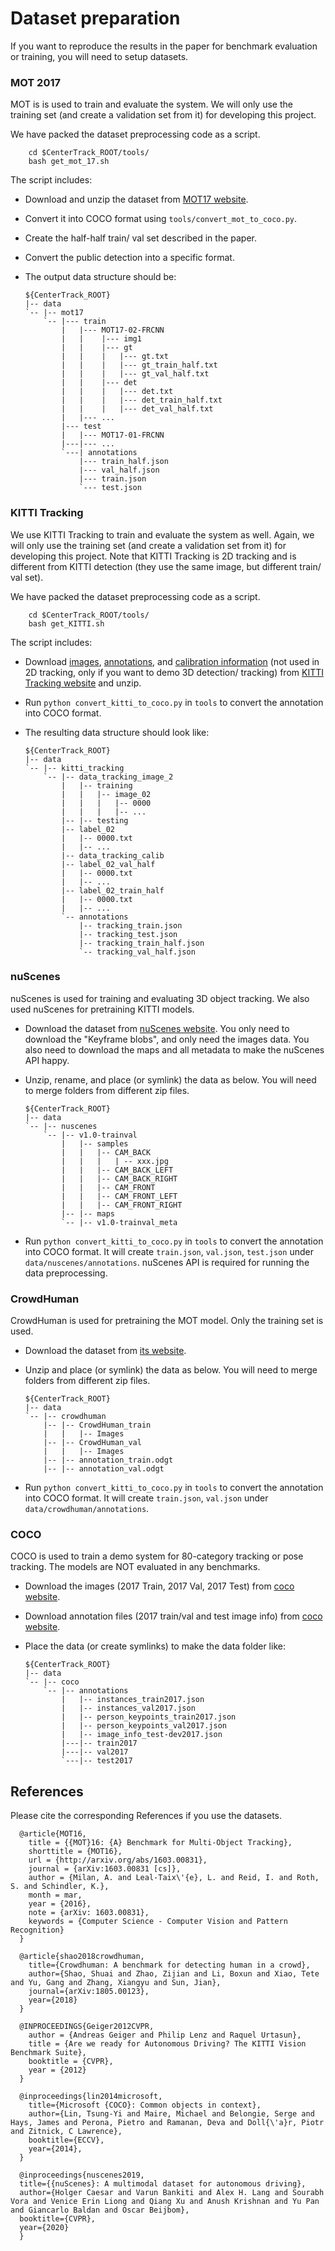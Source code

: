 # Dataset preparation

If you want to reproduce the results in the paper for benchmark evaluation or training, you will need to setup datasets.

### MOT 2017

MOT is is used to train and evaluate the system. We will only use the training set (and create a validation set from it) for developing this project.

We have packed the dataset preprocessing code as a script.

~~~
    cd $CenterTrack_ROOT/tools/
    bash get_mot_17.sh
~~~

The script includes:

- Download and unzip the dataset from [MOT17 website](https://motchallenge.net/data/MOT17/).
- Convert it into COCO format using `tools/convert_mot_to_coco.py`.
- Create the half-half train/ val set described in the paper.
- Convert the public detection into a specific format.
- The output data structure should be:

  ~~~
  ${CenterTrack_ROOT}
  |-- data
  `-- |-- mot17
      `-- |--- train
          |   |--- MOT17-02-FRCNN
          |   |    |--- img1
          |   |    |--- gt
          |   |    |   |--- gt.txt
          |   |    |   |--- gt_train_half.txt
          |   |    |   |--- gt_val_half.txt
          |   |    |--- det
          |   |    |   |--- det.txt
          |   |    |   |--- det_train_half.txt
          |   |    |   |--- det_val_half.txt
          |   |--- ...
          |--- test
          |   |--- MOT17-01-FRCNN
          |---|--- ...
          `---| annotations
              |--- train_half.json
              |--- val_half.json
              |--- train.json
              `--- test.json
  ~~~

### KITTI Tracking

We use KITTI Tracking to train and evaluate the system as well. Again, we will only use the training set (and create a validation set from it) for developing this project. Note that KITTI Tracking is 2D tracking and is different from KITTI detection (they use the same image, but different train/ val set).

We have packed the dataset preprocessing code as a script.

~~~
    cd $CenterTrack_ROOT/tools/
    bash get_KITTI.sh
~~~

The script includes:
- Download [images](http://www.cvlibs.net/download.php?file=data_tracking_image_2.zip), [annotations](http://www.cvlibs.net/download.php?file=data_tracking_label_2.zip), and [calibration information](http://www.cvlibs.net/download.php?file=data_tracking_calib.zip) (not used in 2D tracking, only if you want to demo 3D detection/ tracking) from [KITTI Tracking website](http://www.cvlibs.net/datasets/kitti/eval_tracking.php) and unzip.
- Run `python convert_kitti_to_coco.py` in `tools` to convert the annotation into COCO format. 
- The resulting data structure should look like:

  ~~~
  ${CenterTrack_ROOT}
  |-- data
  `-- |-- kitti_tracking
      `-- |-- data_tracking_image_2
          |   |-- training
          |   |   |-- image_02
          |   |   |   |-- 0000
          |   |   |   |-- ...
          |-- |-- testing
          |-- label_02
          |   |-- 0000.txt
          |   |-- ...
          |-- data_tracking_calib
          |-- label_02_val_half
          |   |-- 0000.txt
          |   |-- ...
          |-- label_02_train_half
          |   |-- 0000.txt
          |   |-- ...
          `-- annotations
              |-- tracking_train.json
              |-- tracking_test.json
              |-- tracking_train_half.json
              `-- tracking_val_half.json
  ~~~

### nuScenes

nuScenes is used for training and evaluating 3D object tracking. We also used nuScenes for pretraining KITTI models.


- Download the dataset from [nuScenes website](https://www.nuscenes.org/download). You only need to download the "Keyframe blobs", and only need the images data. You also need to download the maps and all metadata to make the nuScenes API happy.


- Unzip, rename, and place (or symlink) the data as below. You will need to merge folders from different zip files.

  ~~~
  ${CenterTrack_ROOT}
  |-- data
  `-- |-- nuscenes
      `-- |-- v1.0-trainval
          |   |-- samples
          |   |   |-- CAM_BACK
          |   |   |   | -- xxx.jpg
          |   |   |-- CAM_BACK_LEFT
          |   |   |-- CAM_BACK_RIGHT
          |   |   |-- CAM_FRONT
          |   |   |-- CAM_FRONT_LEFT
          |   |   |-- CAM_FRONT_RIGHT
          |-- |-- maps
          `-- |-- v1.0-trainval_meta
  ~~~

- Run `python convert_kitti_to_coco.py` in `tools` to convert the annotation into COCO format. It will create `train.json`, `val.json`, `test.json` under `data/nuscenes/annotations`. nuScenes API is required for running the data preprocessing.

### CrowdHuman

CrowdHuman is used for pretraining the MOT model. Only the training set is used.

- Download the dataset from [its website](https://www.crowdhuman.org/download.html).

- Unzip and place (or symlink) the data as below. You will need to merge folders from different zip files.

  ~~~
  ${CenterTrack_ROOT}
  |-- data
  `-- |-- crowdhuman
      |-- |-- CrowdHuman_train
      |   |   |-- Images
      |-- |-- CrowdHuman_val
      |   |   |-- Images
      |-- |-- annotation_train.odgt
      |-- |-- annotation_val.odgt
  ~~~

- Run `python convert_kitti_to_coco.py` in `tools` to convert the annotation into COCO format. It will create `train.json`, `val.json` under `data/crowdhuman/annotations`.

### COCO

COCO is used to train a demo system for 80-category tracking or pose tracking. 
The models are NOT evaluated in any benchmarks.

- Download the images (2017 Train, 2017 Val, 2017 Test) from [coco website](http://cocodataset.org/#download).
- Download annotation files (2017 train/val and test image info) from [coco website](http://cocodataset.org/#download). 
- Place the data (or create symlinks) to make the data folder like:

  ~~~
  ${CenterTrack_ROOT}
  |-- data
  `-- |-- coco
      `-- |-- annotations
          |   |-- instances_train2017.json
          |   |-- instances_val2017.json
          |   |-- person_keypoints_train2017.json
          |   |-- person_keypoints_val2017.json
          |   |-- image_info_test-dev2017.json
          |---|-- train2017
          |---|-- val2017
          `---|-- test2017
  ~~~


## References
Please cite the corresponding References if you use the datasets.

~~~
  @article{MOT16,
    title = {{MOT}16: {A} Benchmark for Multi-Object Tracking},
    shorttitle = {MOT16},
    url = {http://arxiv.org/abs/1603.00831},
    journal = {arXiv:1603.00831 [cs]},
    author = {Milan, A. and Leal-Taix\'{e}, L. and Reid, I. and Roth, S. and Schindler, K.},
    month = mar,
    year = {2016},
    note = {arXiv: 1603.00831},
    keywords = {Computer Science - Computer Vision and Pattern Recognition}
  }

  @article{shao2018crowdhuman,
    title={Crowdhuman: A benchmark for detecting human in a crowd},
    author={Shao, Shuai and Zhao, Zijian and Li, Boxun and Xiao, Tete and Yu, Gang and Zhang, Xiangyu and Sun, Jian},
    journal={arXiv:1805.00123},
    year={2018}
  }

  @INPROCEEDINGS{Geiger2012CVPR,
    author = {Andreas Geiger and Philip Lenz and Raquel Urtasun},
    title = {Are we ready for Autonomous Driving? The KITTI Vision Benchmark Suite},
    booktitle = {CVPR},
    year = {2012}
  }

  @inproceedings{lin2014microsoft,
    title={Microsoft {COCO}: Common objects in context},
    author={Lin, Tsung-Yi and Maire, Michael and Belongie, Serge and Hays, James and Perona, Pietro and Ramanan, Deva and Doll{\'a}r, Piotr and Zitnick, C Lawrence},
    booktitle={ECCV},
    year={2014},
  }

  @inproceedings{nuscenes2019,
  title={{nuScenes}: A multimodal dataset for autonomous driving},
  author={Holger Caesar and Varun Bankiti and Alex H. Lang and Sourabh Vora and Venice Erin Liong and Qiang Xu and Anush Krishnan and Yu Pan and Giancarlo Baldan and Oscar Beijbom},
  booktitle={CVPR},
  year={2020}
  }
~~~

